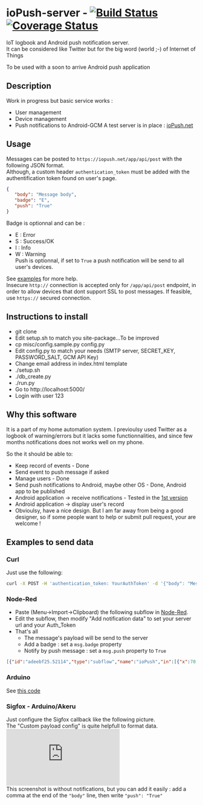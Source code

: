# ioPush-server - [![Build Status](https://travis-ci.org/ioPush/ioPush-server.svg?branch=master)](https://travis-ci.org/ioPush/ioPush-server) [![Coverage Status](https://coveralls.io/repos/ioPush/ioPush-server/badge.svg?branch=master&service=github)](https://coveralls.io/github/ioPush/ioPush-server?branch=master)
IoT logbook and Android push notification server.  
It can be considered like Twitter but for the big word (world ;-) of Internet of Things

To be used with a soon to arrive Android push application

## Description
Work in progress but basic service works :
 * User management
 * Device management
 * Push notifications to Android-GCM
A test server is in place : [ioPush.net](https://iopush.net/app)

## Usage
Messages can be posted to `https://iopush.net/app/api/post` with the following JSON format.  
Although, a custom header `authentication_token` must be added with the authentification token found on user's page.

```json
{
   "body": "Message body",
   "badge": "E",
   "push": "True"
}
```
Badge is optionnal and can be :
* E : Error
* S : Success/OK
* I : Info
* W : Warning  
Push is optionnal, if set to `True` a push notification will be send to all user's devices.

See [examples](#examples-to-send-data) for more help.  
Insecure `http://` connection is accepted only for `/app/api/post` endpoint, in order to allow devices that dont support SSL to post messages. If feasible, use `https://` secured connection.


## Instructions to install
 * git clone
 * Edit setup.sh to match you site-package...To be improved
 * cp misc/config.sample.py config.py
 * Edit config.py to match your needs (SMTP server, SECRET_KEY, PASSWORD_SALT, GCM API Key)
 * Change email address in index.html template
 * ./setup.sh
 * ./db_create.py
 * ./run.py
 * Go to http://localhost:5000/
 * Login with user 123
 
## Why this software
It is a part of my home automation system. I previoulsy used Twitter as a logbook of warning/errors but it lacks some functionnalities, and since few months notifications does not works well on my phone.

So the it should be able to:
 * Keep record of events - Done
 * Send event to push message if asked
 * Manage users - Done
 * Send push notifications to Android, maybe other OS - Done, Android app to be published
 * Android application -> receive notifications - Tested in the [1st version](https://github.com/Oliv4945/ioPush)
 * Android application -> display user's record
 * Obvioulsy, have a nice design. But I am far away from being a good designer, so if some people want to help or submit pull request, your are welcome !

## Examples to send data
### Curl
Just use the following:
```bash
curl -X POST -H 'authentication_token: YourAuthToken' -d '{"body": "Message send with curl", "badge": "I", "push": "True"}' https://iopush.net/app/api/post
```

### Node-Red
 * Paste (Menu->Import->Clipboard) the following subflow in [Node-Red](http://nodered.org).
 * Edit the subflow, then modify "Add notification data" to set your server url and your Auth_Token 
 * That's all
   * The message's payload will be send to the server
   * Add a badge : set a `msg.badge` property
   * Notify by push message : set a `msg.push` property to `True`
```JSON
[{"id":"adeebf25.52114","type":"subflow","name":"ioPush","in":[{"x":70,"y":70,"wires":[{"id":"43d1e4b1.bc2e1c"}]}],"out":[{"x":569,"y":108,"wires":[{"id":"a9684432.5697b8","port":0}]}]},{"id":"43d1e4b1.bc2e1c","type":"function","name":"Add notification data","func":"msg2 = {};\nmsg2.payload = {};\nmsg2.url = \"https://iobook.net/app/api/post\";\nmsg2.method = \"POST\";\nmsg2.headers = {\"authentication_token\": \"YourAuthToken\"};\nmsg2.payload.body = msg.payload;\nmsg2.payload.badge = msg.badge;\nmsg2.payload.push = msg.push;\nreturn msg2;","outputs":1,"noerr":0,"x":220,"y":70,"z":"adeebf25.52114","wires":[["31652b4f.ce9ad4"]]},{"id":"31652b4f.ce9ad4","type":"json","name":"","x":413,"y":71,"z":"adeebf25.52114","wires":[["a9684432.5697b8"]]},{"id":"a9684432.5697b8","type":"http request","name":"","method":"use","ret":"txt","url":"","x":447,"y":113,"z":"adeebf25.52114","wires":[[]]},{"id":"939cc31a.6c634","type":"subflow:adeebf25.52114","name":"","x":205,"y":356,"z":"3c426b18.c3bd94","wires":[["401e9113.bfe17"]]}]
```

### Arduino
See [this code](https://gist.github.com/Oliv4945/90a24612998153e7ae0d)

### Sigfox - Arduino/Akeru
Just configure the Sigfox callback like the following picture.  
The "Custom payload config" is quite helpfull to format data.  
![alt-tag](https://iobook.net/jirafeau/f.php?h=1aN00QTO&p=1&k=e80f653d99)  
This screenshot is without notifications, but you can add it easily : add a comma at the end of the `"body"` line, then write `"push": "True"`
